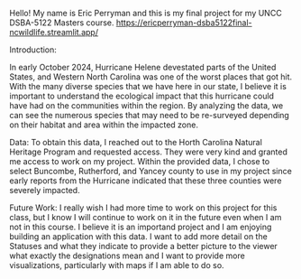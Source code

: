 Hello! My name is Eric Perryman and this is my final project for my UNCC DSBA-5122 Masters course. 
https://ericperryman-dsba5122final-ncwildlife.streamlit.app/

Introduction:

In early October 2024, Hurricane Helene devestated parts of the United States, and Western North Carolina was one of the worst places that got hit. 
With the many diverse species that we have here in our state, I believe it is important to understand the ecological impact that this hurricane could have had
on the communities within the region. 
By analyzing the data, we can see the numerous species that may need to be re-surveyed depending on their habitat and area within the impacted zone. 

Data:
To obtain this data, I reached out to the Horth Carolina Natural Heritage Program and requested access. They were very kind and granted me access to work on my project.
Within the provided data, I chose to select Buncombe, Rutherford, and Yancey county to use in my project since early reports from the Hurricane indicated that these
three counties were severely impacted.

Future Work:
I really wish I had more time to work on this project for this class, but I know I will continue to work on it in the future even when I am not in this course. 
I believe it is an importand project and I am enjoying building an application with this data. I want to add more detail on the Statuses and what they indicate to provide 
a better picture to the viewer what exactly the designations mean and I want to provide more visualizations, particularly with maps if I am able to do so. 
